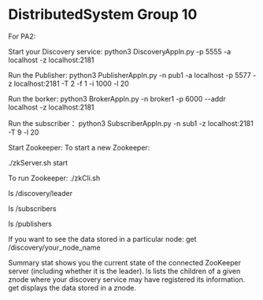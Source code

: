 # DistributedSystem Group 10

For PA2:

Start your Discovery service:
python3 DiscoveryAppln.py -p 5555 -a localhost -z localhost:2181

Run the Publisher:
python3 PublisherAppln.py -n pub1 -a localhost -p 5577 -z localhost:2181 -T 2 -f 1 -i 1000 -l 20

Run the borker:
python3 BrokerAppln.py -n broker1 -p 6000 --addr localhost -z localhost:2181

Run the subscriber：
python3 SubscriberAppln.py -n sub1 -z localhost:2181 -T 9 -l 20


Start Zookeeper:
To start a new Zookeeper:

./zkServer.sh start

To run Zookeeper:
./zkCli.sh

ls /discovery/leader

ls /subscribers

ls /publishers

If you want to see the data stored in a particular node:
get /discovery/your_node_name

Summary
stat shows you the current state of the connected ZooKeeper server (including whether it is the leader).
ls <path> lists the children of a given znode where your discovery service may have registered its information.
get <path> displays the data stored in a znode.
